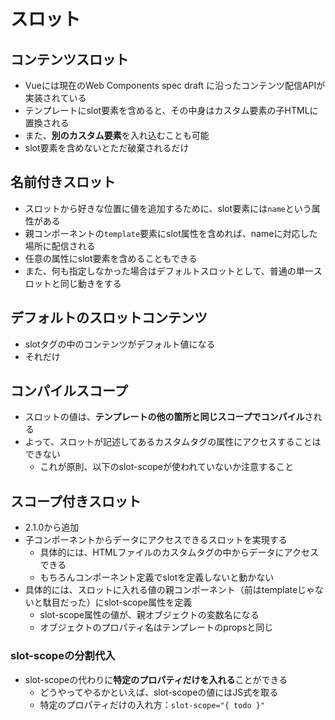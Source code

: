 # スロット

## コンテンツスロット
* Vueには現在のWeb Components spec draft に沿ったコンテンツ配信APIが実装されている
* テンプレートにslot要素を含めると、その中身はカスタム要素の子HTMLに置換される
* また、**別のカスタム要素**を入れ込むことも可能
* slot要素を含めないとただ破棄されるだけ

## 名前付きスロット
* スロットから好きな位置に値を追加するために、slot要素には`name`という属性がある
* 親コンポーネントの`template`要素にslot属性を含めれば、nameに対応した場所に配信される
* 任意の属性にslot要素を含めることもできる
* また、何も指定しなかった場合はデフォルトスロットとして、普通の単一スロットと同じ動きをする

## デフォルトのスロットコンテンツ
* slotタグの中のコンテンツがデフォルト値になる
* それだけ

## コンパイルスコープ
* スロットの値は、**テンプレートの他の箇所と同じスコープでコンパイル**される
* よって、スロットが記述してあるカスタムタグの属性にアクセスすることはできない
    * これが原則、以下のslot-scopeが使われていないか注意すること

## スコープ付きスロット
* 2.1.0から追加
* 子コンポーネントからデータにアクセスできるスロットを実現する
    * 具体的には、HTMLファイルのカスタムタグの中からデータにアクセスできる
    * もちろんコンポーネント定義でslotを定義しないと動かない
* 具体的には、スロットに入れる値の親コンポーネント（前はtemplateじゃないと駄目だった）にslot-scope属性を定義
    * slot-scope属性の値が、親オブジェクトの変数名になる
    * オブジェクトのプロパティ名はテンプレートのpropsと同じ

### slot-scopeの分割代入
* slot-scopeの代わりに**特定のプロパティだけを入れる**ことができる
    * どうやってやるかといえば、slot-scopeの値にはJS式を取る
    * 特定のプロパティだけの入れ方：`slot-scope="{ todo }"`
